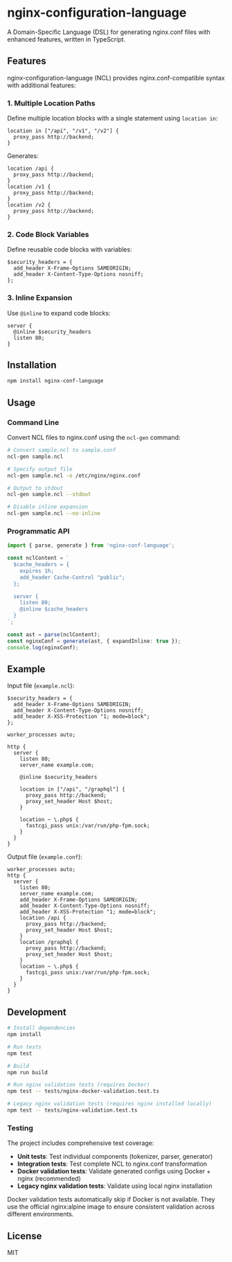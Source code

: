 # nginx-configuration-language

A Domain-Specific Language (DSL) for generating nginx.conf files with enhanced features, written in TypeScript.

## Features

nginx-configuration-language (NCL) provides nginx.conf-compatible syntax with additional features:

### 1. Multiple Location Paths
Define multiple location blocks with a single statement using `location in`:

```ncl
location in ["/api", "/v1", "/v2"] {
  proxy_pass http://backend;
}
```

Generates:
```nginx
location /api {
  proxy_pass http://backend;
}
location /v1 {
  proxy_pass http://backend;
}
location /v2 {
  proxy_pass http://backend;
}
```

### 2. Code Block Variables
Define reusable code blocks with variables:

```ncl
$security_headers = {
  add_header X-Frame-Options SAMEORIGIN;
  add_header X-Content-Type-Options nosniff;
};
```

### 3. Inline Expansion
Use `@inline` to expand code blocks:

```ncl
server {
  @inline $security_headers
  listen 80;
}
```

## Installation

```bash
npm install nginx-conf-language
```

## Usage

### Command Line

Convert NCL files to nginx.conf using the `ncl-gen` command:

```bash
# Convert sample.ncl to sample.conf
ncl-gen sample.ncl

# Specify output file
ncl-gen sample.ncl -o /etc/nginx/nginx.conf

# Output to stdout
ncl-gen sample.ncl --stdout

# Disable inline expansion
ncl-gen sample.ncl --no-inline
```

### Programmatic API

```typescript
import { parse, generate } from 'nginx-conf-language';

const nclContent = `
  $cache_headers = {
    expires 1h;
    add_header Cache-Control "public";
  };

  server {
    listen 80;
    @inline $cache_headers
  }
`;

const ast = parse(nclContent);
const nginxConf = generate(ast, { expandInline: true });
console.log(nginxConf);
```

## Example

Input file (`example.ncl`):
```ncl
$security_headers = {
  add_header X-Frame-Options SAMEORIGIN;
  add_header X-Content-Type-Options nosniff;
  add_header X-XSS-Protection "1; mode=block";
};

worker_processes auto;

http {
  server {
    listen 80;
    server_name example.com;

    @inline $security_headers

    location in ["/api", "/graphql"] {
      proxy_pass http://backend;
      proxy_set_header Host $host;
    }

    location ~ \.php$ {
      fastcgi_pass unix:/var/run/php-fpm.sock;
    }
  }
}
```

Output file (`example.conf`):
```nginx
worker_processes auto;
http {
  server {
    listen 80;
    server_name example.com;
    add_header X-Frame-Options SAMEORIGIN;
    add_header X-Content-Type-Options nosniff;
    add_header X-XSS-Protection "1; mode=block";
    location /api {
      proxy_pass http://backend;
      proxy_set_header Host $host;
    }
    location /graphql {
      proxy_pass http://backend;
      proxy_set_header Host $host;
    }
    location ~ \.php$ {
      fastcgi_pass unix:/var/run/php-fpm.sock;
    }
  }
}
```

## Development

```bash
# Install dependencies
npm install

# Run tests
npm test

# Build
npm run build

# Run nginx validation tests (requires Docker)
npm test -- tests/nginx-docker-validation.test.ts

# Legacy nginx validation tests (requires nginx installed locally)
npm test -- tests/nginx-validation.test.ts
```

### Testing

The project includes comprehensive test coverage:

- **Unit tests**: Test individual components (tokenizer, parser, generator)
- **Integration tests**: Test complete NCL to nginx.conf transformation
- **Docker validation tests**: Validate generated configs using Docker + nginx (recommended)
- **Legacy nginx validation tests**: Validate using local nginx installation

Docker validation tests automatically skip if Docker is not available. They use the official nginx:alpine image to ensure consistent validation across different environments.

## License

MIT
